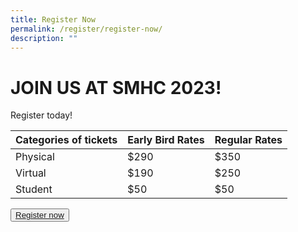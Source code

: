 ```yaml
---
title: Register Now
permalink: /register/register-now/
description: ""
---
```

# JOIN US AT SMHC 2023!

Register today!

| Categories of tickets | Early Bird Rates | Regular Rates |
| -------- | -------- | -------- |
| Physical     | $290     | $350     |
| Virtual     | $190     | $250     |
| Student     | $50     | $50     |

<button class="my-button"><a href="www.google.com">Register now</a></button>